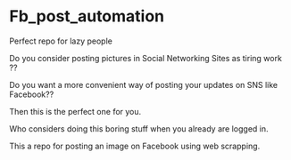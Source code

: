 # Fb_post_automation
Perfect repo for lazy people

Do you consider posting pictures in Social Networking Sites as tiring work ??

Do you want a more convenient way of posting your updates on SNS like Facebook??

Then this is the perfect one for you.

Who considers doing this boring stuff when you already are logged in.

This a repo for posting an image on Facebook using web scrapping.
